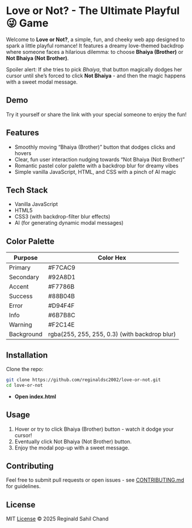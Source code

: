# Love or Not? - The Ultimate Playful 😜 Game

Welcome to **Love or Not?**, a simple, fun, and cheeky web app designed to spark a little playful romance! It features a dreamy love-themed backdrop where someone faces a hilarious dilemma: to choose **Bhaiya (Brother)** or **Not Bhaiya (Not Brother)**.

Spoiler alert: If she tries to pick *Bhaiya*, that button magically dodges her cursor until she’s forced to click **Not Bhaiya** - and then the magic happens with a sweet modal message.

## Demo

Try it yourself or share the link with your special someone to enjoy the fun!

## Features

- Smoothly moving “Bhaiya (Brother)” button that dodges clicks and hovers
- Clear, fun user interaction nudging towards “Not Bhaiya (Not Brother)”
- Romantic pastel color palette with a backdrop blur for dreamy vibes
- Simple vanilla JavaScript, HTML, and CSS with a pinch of AI magic

## Tech Stack

- Vanilla JavaScript
- HTML5
- CSS3 (with backdrop-filter blur effects)
- AI (for generating dynamic modal messages)

## Color Palette

| Purpose         | Color Hex  |
|-----------------|------------|
| Primary         | #F7CAC9    |
| Secondary       | #92A8D1    |
| Accent          | #F7786B    |
| Success         | #88B04B    |
| Error           | #D94F4F    |
| Info            | #6B7B8C    |
| Warning         | #F2C14E    |
| Background      | rgba(255, 255, 255, 0.3) (with backdrop blur) |

## Installation

Clone the repo:

```bash
git clone https://github.com/reginaldsc2002/love-or-not.git
cd love-or-not
```
- **Open index.html**

## Usage

1. Hover or try to click Bhaiya (Brother) button - watch it dodge your cursor!
2. Eventually click Not Bhaiya (Not Brother) button.
3. Enjoy the modal pop-up with a sweet message.

## Contributing

Feel free to submit pull requests or open issues - see [CONTRIBUTING.md](CONTRIBUTING.md) for guidelines.

## License

MIT [License](LICENSE) © 2025 Reginald Sahil Chand
